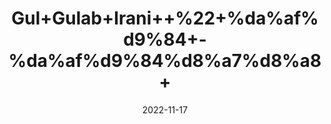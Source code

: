 ---
title: 'Gul+Gulab+Irani++%22+%da%af%d9%84+-%da%af%d9%84%d8%a7%d8%a8+'
date: '2022-11-17' 
metatag: '' 
inventory: '0' 
draft: false 
# meta description 
shortDescripton: 'Dried+Irani+Rose+%22+It+helps+reduce+inflammation+of+the+skin%2c+treat+edema%2c+and+helps+relieve+arthritis.'
description: 'Herbs+%d8%ac%da%91%db%8c+%d8%a8%d9%88%d9%b9%db%8c'
longdescription: ''
tags: ''
brand: ''
subCategory: ''
sellCount: '0'
featured: True
# product Price
price: '80.0'
# Product Short Description
shortDescription: 'Dried+Irani+Rose+%22+It+helps+reduce+inflammation+of+the+skin%2c+treat+edema%2c+and+helps+relieve+arthritis.'
productID: 'F8A434C2-1329-ED11-9968-005056B3A416'
type: 'products'
category: 'Herbs+%d8%ac%da%91%db%8c+%d8%a8%d9%88%d9%b9%db%8c' 
thumnailproduct: 'https://eraconnect.blob.core.windows.net/product-images/aminsaddiquidawakhana/F8A434C2-1329-ED11-9968-005056B3A416.webp' 
images:
  - image: 'https://eraconnect.blob.core.windows.net/product-images/aminsaddiquidawakhana/F8A434C2-1329-ED11-9968-005056B3A416.webp'  
Variants:
---
